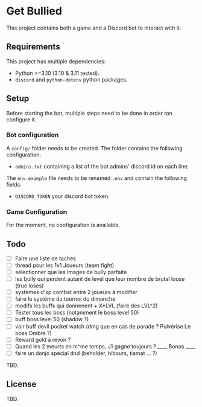 # Get Bullied

This project contains both a game and a Discord bot to interact with it.

## Requirements

This project has multiple dependencies:
- Python >=3.10 (3.10 & 3.11 tested).
- `discord` and `python-dotenv` python packages.

## Setup

Before starting the bot, multiple steps need to be done in order ton configure it.
### Bot configuration
A `config/` folder needs to be created.
The folder contains the following configuration:
- `admins.txt` containing a list of the bot admins' discord id on each line.

The `env.example` file needs to be renamed `.env` and contain the following fields:
- `DISCORD_TOKEN` your discord bot token.

### Game Configuration
For the moment, no configuration is available.

## Todo
- [ ] Faire une liste de taches
- [ ] thread pour les 1v1 Joueurs (team fight)
- [ ] sélectionner que les images de bully parfaite
- [ ] les bully qui perdent autant de level que leur nombre de brutal loose (true loses)
- [ ] systèmes d'xp combat entre 2 joueurs à modifier
- [ ] faire le système du tournoi du dimanche
- [ ] modifs les buffs qui donnenent + X*LVL (faire des LVL^2)
- [ ] Tester tous les boss (notamment le boss level 50)
- [ ] buff boss level 50 (shadow ?)
- [ ] voir buff devil pocket watch (dmg que en cas de parade ? Pulvérise Le boss Ombre ?)
- [ ] Reward gold à revoir ?
- [ ] Quand les 2 meurts en m^me temps, J1 gagne toujours ?
____ Bonus ____
- [ ] faire un donjo spécial dnd (beholder, hibours, tiamat ... ?)

TBD.

## License

TBD.
